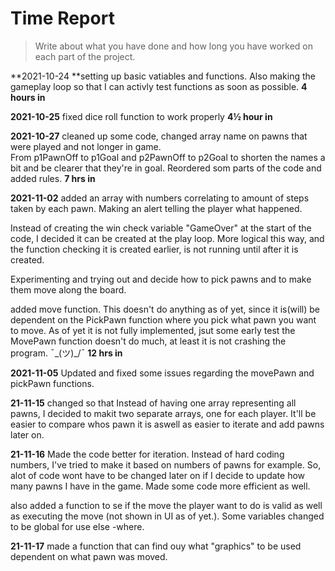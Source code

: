 # Time Report

> Write about what you have done and how long you have worked on each part of the project.

**2021-10-24 **setting up basic vatiables and functions. Also making the gameplay loop so that I can activly test functions as soon as possible.
**4 hours in**

**2021-10-25** fixed dice roll function to work properly
**4½ hour in**

**2021-10-27** cleaned up some code, changed array name on pawns that were played and not longer in game.  
From p1PawnOff to p1Goal and p2PawnOff to p2Goal to shorten the names a bit and be clearer that they're in goal. Reordered som parts of the code and added rules.
**7 hrs in**

**2021-11-02** added an array with numbers correlating to amount of steps taken by each pawn. Making an alert telling the player what happened.

Instead of creating the win check variable "GameOver" at the start of the code, I decided it can be created at the play loop. More logical this way, and the function checking it is created earlier, is not running until after it is created.

Experimenting and trying out and decide how to pick pawns
and to make them move along the board.

added move function. This doesn't do anything as of yet, since it is(will) be dependent on the PickPawn function where you pick what pawn you want to move. As of yet it is not fully implemented, jsut some early test the MovePawn function doesn't do much, at least it is not crashing the program. ¯\_(ツ)_/¯
**12 hrs in**

**2021-11-05** Updated and fixed some issues regarding the movePawn and pickPawn functions.


**21-11-15** changed so that Instead of having one array representing all pawns, I decided to makit two separate arrays, one for each player. It'll be easier to compare whos pawn it is aswell as easier to iterate and add pawns later on.

**21-11-16** Made the code better for iteration. Instead of hard coding numbers, I've tried to make it based on numbers of pawns for example. So, alot of code wont have to be changed later on if I decide to update how many pawns I have in the game. Made some code more efficient as well.

also added a function to se if the move the player want to do is valid as well as executing the move (not shown in UI as of yet.). Some variables changed to be global for use else -where. 

**21-11-17** made a function that can find ouy what "graphics" to be used dependent on what pawn was moved.
